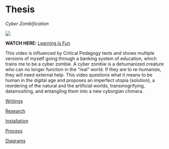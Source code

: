 # Thesis
_Cyber Zombification_

![]({{site.baseurl}}//Education.png)


**WATCH HERE:** [Learning is Fun](https://youtu.be/_1-43Bd7kPM)

This video is influenced by Critical Pedagogy texts and shows multiple versions of myself going through a banking system of education, which trains me to be a cyber zombie. A cyber zombie is a dehumanized creature who can no longer function in the “real” world. If they are to re-humanize, they will need external help. This video questions what it means to be human in the digital age and proposes an imperfect utopia (solution), a reordering of the natural and the artificial worlds, transmogrifying, datamoshing, and entangling them into a new cyborgian chimera.

[Writings](Writings.md)

[Research](Research.md)

[Installation](Installation.md)

[Process](Process.md)

[Diagrams](diagrams.md)
